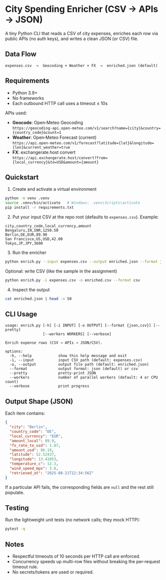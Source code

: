 # City Spending Enricher (CSV → APIs → JSON)

A tiny Python CLI that reads a CSV of city expenses, enriches each row via public APIs (no auth keys), and writes a clean JSON (or CSV) file.

## Data Flow

```
expenses.csv  →  Geocoding + Weather + FX  →  enriched.json (default)
```

## Requirements

- Python 3.9+
- No frameworks
- Each outbound HTTP call uses a timeout ≤ 10s

APIs used:

- **Geocode**: Open‑Meteo Geocoding  
  `https://geocoding-api.open-meteo.com/v1/search?name={city}&country={country_code}&count=1`
- **Weather**: Open‑Meteo Forecast (current)  
  `https://api.open-meteo.com/v1/forecast?latitude={lat}&longitude={lon}&current_weather=true`
- **FX**: exchangerate.host convert  
  `https://api.exchangerate.host/convert?from={local_currency}&to=USD&amount={amount}`

## Quickstart

1) Create and activate a virtual environment
```bash
python -m venv .venv
source .venv/bin/activate   # Windows: .venv\Scripts\activate
pip install -r requirements.txt
```

2) Put your input CSV at the repo root (defaults to `expenses.csv`). Example:
```csv
city,country_code,local_currency,amount
Bengaluru,IN,INR,1250.50
Berlin,DE,EUR,89.90
San Francisco,US,USD,42.00
Tokyo,JP,JPY,3600
```

3) Run the enricher
```bash
python enrich.py --input expenses.csv --output enriched.json --format json --pretty
```

Optional: write CSV (like the sample in the assignment)
```bash
python enrich.py -i expenses.csv -o enriched.csv --format csv
```

4) Inspect the output
```bash
cat enriched.json | head -n 50
```

## CLI Usage

```
usage: enrich.py [-h] [-i INPUT] [-o OUTPUT] [--format {json,csv}] [--pretty]
                 [--workers WORKERS] [--verbose]

Enrich expense rows (CSV → APIs → JSON/CSV).

options:
  -h, --help            show this help message and exit
  -i, --input           input CSV path (default: expenses.csv)
  -o, --output          output file path (default: enriched.json)
  --format              output format: json (default) or csv
  --pretty              pretty-print JSON
  --workers             number of parallel workers (default: 4 or CPU count)
  --verbose             print progress
```

## Output Shape (JSON)

Each item contains:
```json
{
  "city": "Berlin",
  "country_code": "DE",
  "local_currency": "EUR",
  "amount_local": 89.9,
  "fx_rate_to_usd": 1.07,
  "amount_usd": 96.19,
  "latitude": 52.52437,
  "longitude": 13.41053,
  "temperature_c": 12.3,
  "wind_speed_mps": 3.8,
  "retrieved_at": "2025-08-21T12:34:56Z"
}
```

If a particular API fails, the corresponding fields are `null` and the rest still populate.

## Testing

Run the lightweight unit tests (no network calls; they mock HTTP):
```bash
pytest -q
```

## Notes

- Respectful timeouts of 10 seconds per HTTP call are enforced.
- Concurrency speeds up multi-row files without breaking the per‑request timeout rule.
- No secrets/tokens are used or required.
